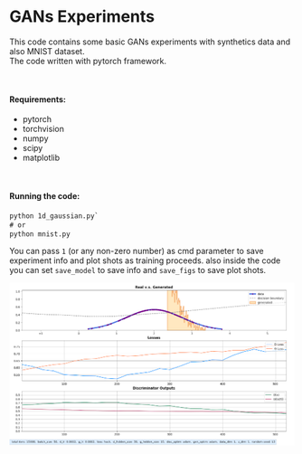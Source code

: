 # **GANs Experiments**
This code contains some basic GANs experiments with synthetics data and also MNIST dataset.  
The code written with pytorch framework.  

<br>  

#### **Requirements:**
* pytorch
* torchvision
* numpy
* scipy
* matplotlib
  
<br>  

#### **Running the code:**
```
python 1d_gaussian.py`
# or   
python mnist.py
```  
You can pass `1` (or any non-zero number) as cmd parameter to save experiment info and plot shots as training proceeds. also inside the code you can set `save_model` to save info and `save_figs` to save plot shots.  

![plot](shot_26.png)  
